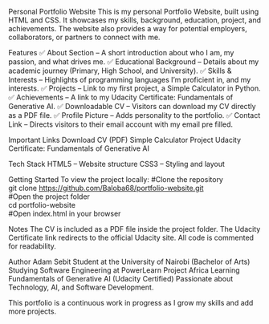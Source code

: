 Personal Portfolio Website
This is my personal Portfolio Website, built using HTML and CSS.
It showcases my skills, background, education, project, and achievements.
The website also provides a way for potential employers, collaborators, or partners to connect with me.

Features
✅ About Section – A short introduction about who I am, my passion, and what drives me.
✅ Educational Background – Details about my academic journey (Primary, High School, and University).
✅ Skills & Interests – Highlights of programming languages I’m proficient in, and my  interests.
✅ Projects – Link to my first project, a Simple Calculator in Python.
✅ Achievements – A link to my Udacity Certificate: Fundamentals of Generative AI.
✅ Downloadable CV – Visitors can download my CV directly as a PDF file.
✅ Profile Picture – Adds personality to the portfolio.
✅ Contact Link – Directs visitors to their email account with my email pre filled.

Important Links
Download CV (PDF)
Simple Calculator Project
Udacity Certificate: Fundamentals of Generative AI

Tech Stack
HTML5 – Website structure
CSS3 – Styling and layout

Getting Started
To view the project locally:
#Clone the repository  
git clone https://github.com/Baloba68/portfolio-website.git  
#Open the project folder  
cd portfolio-website  
#Open index.html in your browser

Notes
The CV is included as a PDF file inside the project folder.
The Udacity Certificate link redirects to the official Udacity site.
All code is commented for readability.

Author
Adam Sebit
Student at the University of Nairobi (Bachelor of Arts)
Studying Software Engineering at PowerLearn Project Africa
Learning Fundamentals of Generative AI (Udacity Certified)
Passionate about Technology, AI, and Software Development.

This portfolio is a continuous work in progress as I grow my skills and add more projects.

